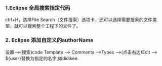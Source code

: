 ### 1.Eclipse 全局搜索指定代码 ###
ctrl+H，选择File Search（文件搜索）选项卡，还可以选择需要搜索的文件类型，就可以搜索整个工程下的文件了。

### 2. Eclipse 添加自定义的authorName ###

设置-->(搜索)code Template --> Comments -->Types -->(点击右边)Edit --> ${user}替换为指定的名字,如didikee.
